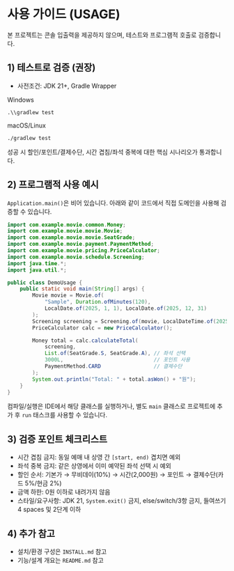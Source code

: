 # 사용 가이드 (USAGE)

본 프로젝트는 콘솔 입출력을 제공하지 않으며, 테스트와 프로그램적 호출로 검증합니다.

## 1) 테스트로 검증 (권장)
- 사전조건: JDK 21+, Gradle Wrapper

Windows
```
.\\gradlew test
```
macOS/Linux
```
./gradlew test
```
성공 시 할인/포인트/결제수단, 시간 겹침/좌석 중복에 대한 핵심 시나리오가 통과합니다.

## 2) 프로그램적 사용 예시
`Application.main()`은 비어 있습니다. 아래와 같이 코드에서 직접 도메인을 사용해 검증할 수 있습니다.

```java
import com.example.movie.common.Money;
import com.example.movie.movie.Movie;
import com.example.movie.movie.SeatGrade;
import com.example.movie.payment.PaymentMethod;
import com.example.movie.pricing.PriceCalculator;
import com.example.movie.schedule.Screening;
import java.time.*;
import java.util.*;

public class DemoUsage {
    public static void main(String[] args) {
        Movie movie = Movie.of(
            "Sample", Duration.ofMinutes(120),
            LocalDate.of(2025, 1, 1), LocalDate.of(2025, 12, 31)
        );
        Screening screening = Screening.of(movie, LocalDateTime.of(2025, 10, 20, 20, 30)); // 무비데이+야간
        PriceCalculator calc = new PriceCalculator();

        Money total = calc.calculateTotal(
            screening,
            List.of(SeatGrade.S, SeatGrade.A), // 좌석 선택
            3000L,                             // 포인트 사용
            PaymentMethod.CARD                 // 결제수단
        );
        System.out.println("Total: " + total.asWon() + "원");
    }
}
```

컴파일/실행은 IDE에서 해당 클래스를 실행하거나, 별도 `main` 클래스로 프로젝트에 추가 후 `run` 태스크를 사용할 수 있습니다.

## 3) 검증 포인트 체크리스트
- 시간 겹침 금지: 동일 예매 내 상영 간 `[start, end)` 겹치면 예외
- 좌석 중복 금지: 같은 상영에서 이미 예약된 좌석 선택 시 예외
- 할인 순서: 기본가 → 무비데이(10%) → 시간(2,000원) → 포인트 → 결제수단(카드 5%/현금 2%)
- 금액 하한: 0원 이하로 내려가지 않음
- 스타일/요구사항: JDK 21, `System.exit()` 금지, else/switch/3항 금지, 들여쓰기 4 spaces 및 2단계 이하

## 4) 추가 참고
- 설치/환경 구성은 `INSTALL.md` 참고
- 기능/설계 개요는 `README.md` 참고
